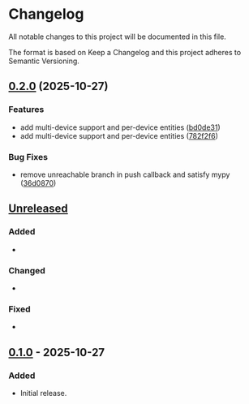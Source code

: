 # Changelog

All notable changes to this project will be documented in this file.

The format is based on Keep a Changelog and this project adheres to Semantic Versioning.

## [0.2.0](https://github.com/tjbaker/homeassistant-fansync/compare/0.1.0...v0.2.0) (2025-10-27)


### Features

* add multi-device support and per-device entities ([bd0de31](https://github.com/tjbaker/homeassistant-fansync/commit/bd0de31f755edd234dfd32e762f1c445a638e962))
* add multi-device support and per-device entities ([782f2f6](https://github.com/tjbaker/homeassistant-fansync/commit/782f2f6b38a1922537382016a45654c38688c982))


### Bug Fixes

* remove unreachable branch in push callback and satisfy mypy ([36d0870](https://github.com/tjbaker/homeassistant-fansync/commit/36d087034cf86213f277061da5228b3b16409484))

## [Unreleased]

### Added
- 

### Changed
- 

### Fixed
- 

## [0.1.0] - 2025-10-27
### Added
- Initial release.

[Unreleased]: https://github.com/tjbaker/homeassistant-fansync/compare/v0.1.0...HEAD
[0.1.0]: https://github.com/tjbaker/homeassistant-fansync/releases/tag/v0.1.0
